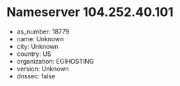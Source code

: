 # Nameserver 104.252.40.101

* as_number: 18779
* name: Unknown
* city: Unknown
* country: US
* organization: EGIHOSTING
* version: Unknown
* dnssec: false
